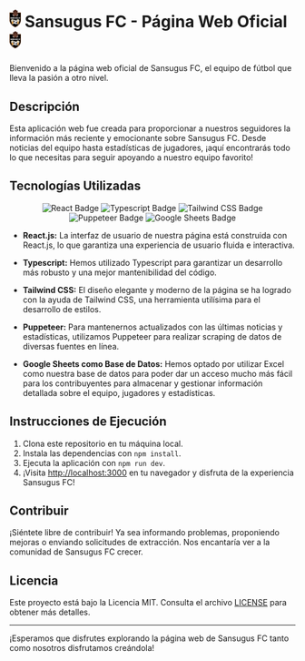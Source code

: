 # <img src="sansugus-web/public/resources/img/shields/sansugus-logo.svg" alt="Logo del equipo" style="width: 20px"> Sansugus FC - Página Web Oficial <img src="sansugus-web/public/resources/img/shields/sansugus-logo.svg" alt="Logo del equipo" style="width: 20px">


Bienvenido a la página web oficial de Sansugus FC, el equipo de fútbol que lleva la pasión a otro nivel.

## Descripción

Esta aplicación web fue creada para proporcionar a nuestros seguidores la información más reciente y emocionante sobre Sansugus FC. Desde noticias del equipo hasta estadísticas de jugadores, ¡aquí encontrarás todo lo que necesitas para seguir apoyando a nuestro equipo favorito!

## Tecnologías Utilizadas

<div align="center">

![React Badge](https://img.shields.io/badge/-ReactJs-61DAFB?logo=react&logoColor=black&style=flat-square)
![Typescript Badge](https://shields.io/badge/TypeScript-3178C6?logo=TypeScript&logoColor=FFF)
![Tailwind CSS Badge](https://img.shields.io/badge/Tailwind%20CSS-06B6D4?logo=tailwindcss&logoColor=fff&style=flat)
![Puppeteer Badge](https://img.shields.io/badge/Puppeteer-40B5A4?logo=puppeteer&logoColor=fff)
![Google Sheets Badge](https://img.shields.io/badge/Google%20Sheets-34A853?logo=googlesheets&logoColor=fff)


</div>

- **React.js:** La interfaz de usuario de nuestra página está construida con React.js, lo que garantiza una experiencia de usuario fluida e interactiva.

- **Typescript:** Hemos utilizado Typescript para garantizar un desarrollo más robusto y una mejor mantenibilidad del código.

- **Tailwind CSS:** El diseño elegante y moderno de la página se ha logrado con la ayuda de Tailwind CSS, una herramienta utilísima para el desarrollo de estilos.

- **Puppeteer:** Para mantenernos actualizados con las últimas noticias y estadísticas, utilizamos Puppeteer para realizar scraping de datos de diversas fuentes en línea.

- **Google Sheets como Base de Datos:** Hemos optado por utilizar Excel como nuestra base de datos para poder dar un acceso mucho más fácil para los contribuyentes para almacenar y gestionar información detallada sobre el equipo, jugadores y estadísticas. 

## Instrucciones de Ejecución

1. Clona este repositorio en tu máquina local.
2. Instala las dependencias con `npm install`.
3. Ejecuta la aplicación con `npm run dev`.
4. ¡Visita [http://localhost:3000](http://localhost:3000) en tu navegador y disfruta de la experiencia Sansugus FC!

## Contribuir

¡Siéntete libre de contribuir! Ya sea informando problemas, proponiendo mejoras o enviando solicitudes de extracción. Nos encantaría ver a la comunidad de Sansugus FC crecer.

## Licencia

Este proyecto está bajo la Licencia MIT. Consulta el archivo [LICENSE](LICENSE) para obtener más detalles.

---

¡Esperamos que disfrutes explorando la página web de Sansugus FC tanto como nosotros disfrutamos creándola!
